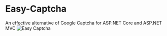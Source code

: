 # Easy-Captcha
An effective alternative of Google Captcha for ASP.NET Core and ASP.NET MVC
![Easy Captcha](https://github.com/arsanjani/Easy-Captcha/blob/master/EasyCaptcha/wwwroot/img/easyCaptcha.PNG)
